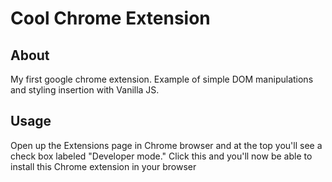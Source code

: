 # Cool Chrome Extension

## About
My first google chrome extension. Example of simple DOM manipulations and styling insertion with Vanilla JS.

## Usage
Open up the Extensions page in Chrome browser and at the top you'll see a check box labeled "Developer mode." Click this and you'll now be able to install this Chrome extension in your browser
